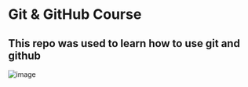 # Git & GitHub Course

## This repo was used  to learn how to use git and github

![image](https://user-images.githubusercontent.com/117717342/211723944-6d2a99fa-a18b-4055-b217-f73b8284f093.png)

